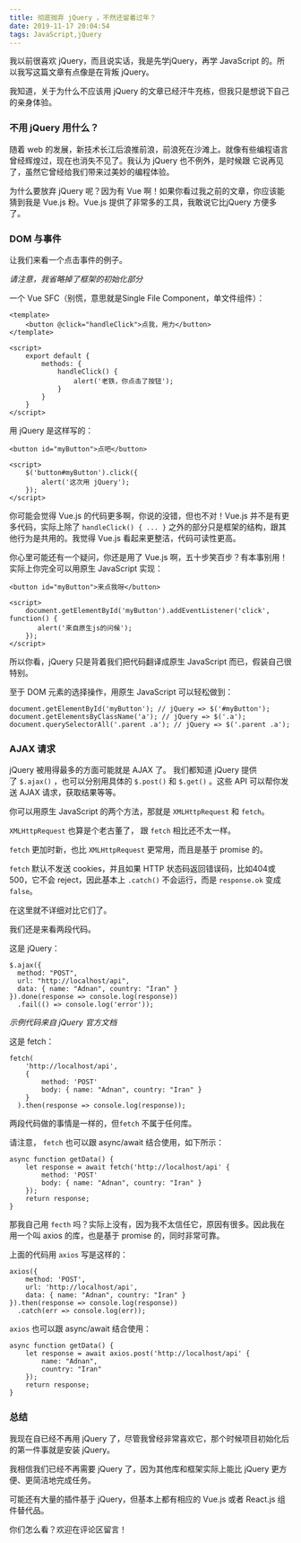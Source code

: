 ```yaml
---
title: 彻底抛弃 jQuery ，不然还留着过年？
date: 2019-11-17 20:04:54
tags: JavaScript,jQuery
---
```


我以前很喜欢 jQuery，而且说实话，我是先学jQuery，再学 JavaScript 的。所以我写这篇文章有点像是在背叛 jQuery。

我知道，关于为什么不应该用 jQuery 的文章已经汗牛充栋，但我只是想说下自己的亲身体验。

### 不用 jQuery 用什么？

随着 web 的发展，新技术长江后浪推前浪，前浪死在沙滩上。就像有些编程语言曾经辉煌过，现在也消失不见了。我认为 jQuery 也不例外，是时候跟 它说再见了，虽然它曾经给我们带来过美妙的编程体验。

为什么要放弃 jQuery 呢？因为有 Vue 啊！如果你看过我之前的文章，你应该能猜到我是 Vue.js 粉。Vue.js 提供了非常多的工具，我敢说它比jQuery 方便多了。

### DOM 与事件

让我们来看一个点击事件的例子。
<!-- more -->

*请注意，我省略掉了框架的初始化部分*

一个 Vue SFC（别慌，意思就是Single File Component，单文件组件）：
```
<template>
    <button @click="handleClick">点我，用力</button>
</template>

<script>
    export default {
        methods: {
            handleClick() {
                alert('老铁，你点击了按钮');
            }
        }
    }   
</script>

```

用 jQuery 是这样写的：

```
<button id="myButton">点吧</button>

<script>
    $('button#myButton').click({
        alert('这次用 jQuery');
    });
</script>

```

你可能会觉得 Vue.js 的代码更多啊，你说的没错，但也不对！Vue.js 并不是有更多代码，实际上除了 `handleClick() { ... }` 之外的部分只是框架的结构，跟其他行为是共用的。我觉得 Vue.js 看起来更整洁，代码可读性更高。

你心里可能还有一个疑问，你还是用了 Vue.js 啊，五十步笑百步？有本事别用！实际上你完全可以用原生 JavaScript 实现：
```
<button id="myButton">来点我呀</button>

<script>
    document.getElementById('myButton').addEventListener('click', function() {
       alert('来自原生js的问候'); 
    });
</script>

```

所以你看，jQuery 只是背着我们把代码翻译成原生 JavaScript 而已，假装自己很特别。

至于 DOM 元素的选择操作，用原生 JavaScript 可以轻松做到：
```
document.getElementById('myButton'); // jQuery => $('#myButton');
document.getElementsByClassName('a'); // jQuery => $('.a');
document.querySelectorAll('.parent .a'); // jQuery => $('.parent .a');

```

### AJAX 请求

jQuery 被用得最多的方面可能就是 AJAX 了。
我们都知道 jQuery 提供了 `$.ajax()` ，也可以分别用具体的 `$.post()` 和 `$.get()` 。这些 API 可以帮你发送 AJAX 请求，获取结果等等。

你可以用原生 JavaScript 的两个方法，那就是 `XMLHttpRequest` 和 `fetch`。

`XMLHttpRequest` 也算是个老古董了， 跟 `fetch` 相比还不太一样。

`fetch` 更加时新，也比 `XMLHttpRequest` 更常用，而且是基于 promise 的。

`fetch` 默认不发送 cookies，并且如果 HTTP 状态码返回错误码，比如404或500，它不会 reject，因此基本上 `.catch()` 不会运行，而是 `response.ok` 变成 `false`。

在这里就不详细对比它们了。

我们还是来看两段代码。

 这是 jQuery：

```
$.ajax({
  method: "POST",
  url: "http://localhost/api",
  data: { name: "Adnan", country: "Iran" }
}).done(response => console.log(response))
  .fail(() => console.log('error'));

```

*示例代码来自 jQuery 官方文档*

 这是 fetch：

```
fetch(
    'http://localhost/api',
    {
        method: 'POST'
        body: { name: "Adnan", country: "Iran" }
    }
  ).then(response => console.log(response));

```

两段代码做的事情是一样的，但`fetch` 不属于任何库。

请注意， `fetch` 也可以跟 async/await 结合使用，如下所示：
```
async function getData() {
    let response = await fetch('http://localhost/api' {
        method: 'POST'
        body: { name: "Adnan", country: "Iran" }
    });
    return response;
}

```

那我自己用 `fecth` 吗？实际上没有，因为我不太信任它，原因有很多。因此我在用一个叫 axios 的库，也是基于 promise 的，同时非常可靠。

上面的代码用 `axios` 写是这样的：
```
axios({
    method: 'POST',
    url: 'http://localhost/api',
    data: { name: "Adnan", country: "Iran" }
}).then(response => console.log(response))
  .catch(err => console.log(err));

```

`axios` 也可以跟 async/await 结合使用：

```
async function getData() {
    let response = await axios.post('http://localhost/api' {
        name: "Adnan",
        country: "Iran"
    });
    return response;
}

```

### 总结

我现在自已经不再用 jQuery 了，尽管我曾经非常喜欢它，那个时候项目初始化后的第一件事就是安装 jQuery。

我相信我们已经不再需要 jQuery 了，因为其他库和框架实际上能比 jQuery 更方便、更简洁地完成任务。

可能还有大量的插件基于 jQuery，但基本上都有相应的 Vue.js 或者 React.js 组件替代品。

你们怎么看？欢迎在评论区留言！

